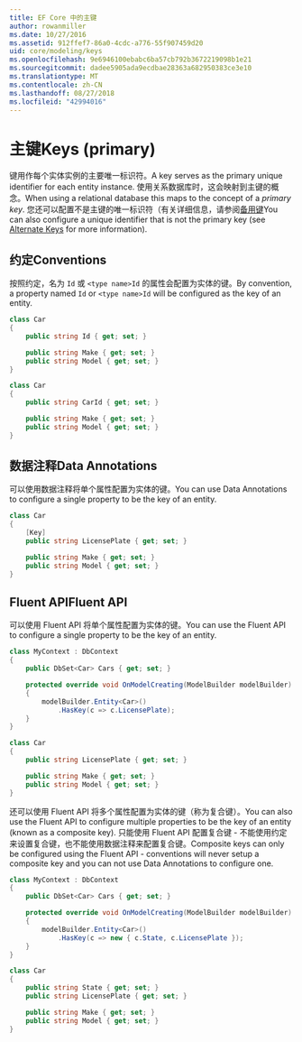 ```yaml
---
title: EF Core 中的主键
author: rowanmiller
ms.date: 10/27/2016
ms.assetid: 912ffef7-86a0-4cdc-a776-55f907459d20
uid: core/modeling/keys
ms.openlocfilehash: 9e6946100ebabc6ba57cb792b3672219098b1e21
ms.sourcegitcommit: dadee5905ada9ecdbae28363a682950383ce3e10
ms.translationtype: MT
ms.contentlocale: zh-CN
ms.lasthandoff: 08/27/2018
ms.locfileid: "42994016"
---
```

# <a name="keys-primary"></a><span data-ttu-id="fb3e6-102">主键</span><span class="sxs-lookup"><span data-stu-id="fb3e6-102">Keys (primary)</span></span>

<span data-ttu-id="fb3e6-103">键用作每个实体实例的主要唯一标识符。</span><span class="sxs-lookup"><span data-stu-id="fb3e6-103">A key serves as the primary unique identifier for each entity instance.</span></span> <span data-ttu-id="fb3e6-104">使用关系数据库时，这会映射到主键的概念。</span><span class="sxs-lookup"><span data-stu-id="fb3e6-104">When using a relational database this maps to the concept of a *primary key*.</span></span> <span data-ttu-id="fb3e6-105">您还可以配置不是主键的唯一标识符（有关详细信息，请参阅[备用键](alternate-keys.md)</span><span class="sxs-lookup"><span data-stu-id="fb3e6-105">You can also configure a unique identifier that is not the primary key (see [Alternate Keys](alternate-keys.md) for more information).</span></span>

## <a name="conventions"></a><span data-ttu-id="fb3e6-106">约定</span><span class="sxs-lookup"><span data-stu-id="fb3e6-106">Conventions</span></span>

<span data-ttu-id="fb3e6-107">按照约定，名为 `Id` 或 `<type name>Id` 的属性会配置为实体的键。</span><span class="sxs-lookup"><span data-stu-id="fb3e6-107">By convention, a property named `Id` or `<type name>Id` will be configured as the key of an entity.</span></span>

<!-- [!code-csharp[Main](samples/core/Modeling/Conventions/Samples/KeyId.cs?highlight=3)] -->
``` csharp
class Car
{
    public string Id { get; set; }

    public string Make { get; set; }
    public string Model { get; set; }
}
```

<!-- [!code-csharp[Main](samples/core/Modeling/Conventions/Samples/KeyTypeNameId.cs?highlight=3)] -->
``` csharp
class Car
{
    public string CarId { get; set; }

    public string Make { get; set; }
    public string Model { get; set; }
}
```

## <a name="data-annotations"></a><span data-ttu-id="fb3e6-108">数据注释</span><span class="sxs-lookup"><span data-stu-id="fb3e6-108">Data Annotations</span></span>

<span data-ttu-id="fb3e6-109">可以使用数据注释将单个属性配置为实体的键。</span><span class="sxs-lookup"><span data-stu-id="fb3e6-109">You can use Data Annotations to configure a single property to be the key of an entity.</span></span>

<!-- [!code-csharp[Main](samples/core/Modeling/DataAnnotations/Samples/KeySingle.cs?highlight=3,4)] -->
``` csharp
class Car
{
    [Key]
    public string LicensePlate { get; set; }

    public string Make { get; set; }
    public string Model { get; set; }
}
```

## <a name="fluent-api"></a><span data-ttu-id="fb3e6-110">Fluent API</span><span class="sxs-lookup"><span data-stu-id="fb3e6-110">Fluent API</span></span>

<span data-ttu-id="fb3e6-111">可以使用 Fluent API 将单个属性配置为实体的键。</span><span class="sxs-lookup"><span data-stu-id="fb3e6-111">You can use the Fluent API to configure a single property to be the key of an entity.</span></span>

<!-- [!code-csharp[Main](samples/core/Modeling/FluentAPI/Samples/KeySingle.cs?highlight=7,8)] -->
``` csharp
class MyContext : DbContext
{
    public DbSet<Car> Cars { get; set; }

    protected override void OnModelCreating(ModelBuilder modelBuilder)
    {
        modelBuilder.Entity<Car>()
            .HasKey(c => c.LicensePlate);
    }
}

class Car
{
    public string LicensePlate { get; set; }

    public string Make { get; set; }
    public string Model { get; set; }
}
```

<span data-ttu-id="fb3e6-112">还可以使用 Fluent API 将多个属性配置为实体的键（称为复合键）。</span><span class="sxs-lookup"><span data-stu-id="fb3e6-112">You can also use the Fluent API to configure multiple properties to be the key of an entity (known as a composite key).</span></span> <span data-ttu-id="fb3e6-113">只能使用 Fluent API 配置复合键 - 不能使用约定来设置复合键，也不能使用数据注释来配置复合键。</span><span class="sxs-lookup"><span data-stu-id="fb3e6-113">Composite keys can only be configured using the Fluent API - conventions will never setup a composite key and you can not use Data Annotations to configure one.</span></span>

<!-- [!code-csharp[Main](samples/core/Modeling/FluentAPI/Samples/KeyComposite.cs?highlight=7,8)] -->
``` csharp
class MyContext : DbContext
{
    public DbSet<Car> Cars { get; set; }

    protected override void OnModelCreating(ModelBuilder modelBuilder)
    {
        modelBuilder.Entity<Car>()
            .HasKey(c => new { c.State, c.LicensePlate });
    }
}

class Car
{
    public string State { get; set; }
    public string LicensePlate { get; set; }

    public string Make { get; set; }
    public string Model { get; set; }
}
```
